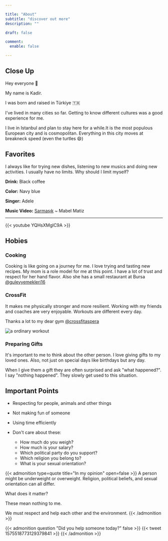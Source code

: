 ```yaml
---

title: "About"
subtitle: "discover out more"
description: ""

draft: false

comment:
  enable: false

---
```


## Close Up

Hey everyone 👋

My name is Kadir.

I was born and raised in Türkiye 🇹🇷


I've lived in many cities so far. Getting to know different cultures was a good experience for me.

I live in Istanbul and plan to stay here for a while.It is the most populous European city and is cosmopolitan. Everything in this city moves at breakneck speed (even the turtles 😄)

## Favorites

I always like for trying new dishes, listening to new musics and doing new activities. I usually have no limits. Why should I limit myself?

**Drink:** Black coffee

**Color:** Navy blue

**Singer:** Adele

**Music Video:** [Sarmaşık](https://youtu.be/weVh_KolH1E) ~ Mabel Matiz

---

{{< youtube YQHsXMglC9A >}}

## Hobies

### Cooking

Cooking is like going on a journey for me. I love trying and tasting new recipes. My mom is a role model for me at this point. I have a lot of trust and respect for her hand flavor. Also she has a small restaurant at Bursa [@gulevyemekleri16](https://www.instagram.com/gulevyemekleri16)

### CrossFit

It makes me physically stronger and more resilient. Working with my friends and coaches are very enjoyable. Workouts are different every day.

Thanks a lot to my dear gym [@crossfitaspera](https://www.instagram.com/crossfitaspera)

![a ordinary workout](https://crossfitaspera.com/wp-content/uploads/2022/06/2.png)

### Preparing Gifts

It's important to me to think about the other person. I love giving gifts to my loved ones. Also, not just on special days like birthdays but any day.

When I give them a gift they are often surprised and ask "what happened?". I say "nothing happened". They slowly get used to this situation.


## Important Points

- Respecting for people, animals and other things

- Not making fun of someone

- Using time efficiently

- Don't care about these:
    - How much do you weigh?
    - How much is your salary?
    - Which political party do you support?
    - Which religion you belong to?
    - What is your sexual orientation?

{{< admonition type=quote title="In my opinion" open=false >}}
A person might be underweight or overweight. Religion, political beliefs, and sexual orientation can all differ.

What does it matter?

These mean nothing to me.

We must respect and help each other and the environment.
{{< /admonition >}}

{{< admonition question "Did you help someone today?" false >}}
{{< tweet 1575518773129379841 >}}
{{< /admonition >}}
